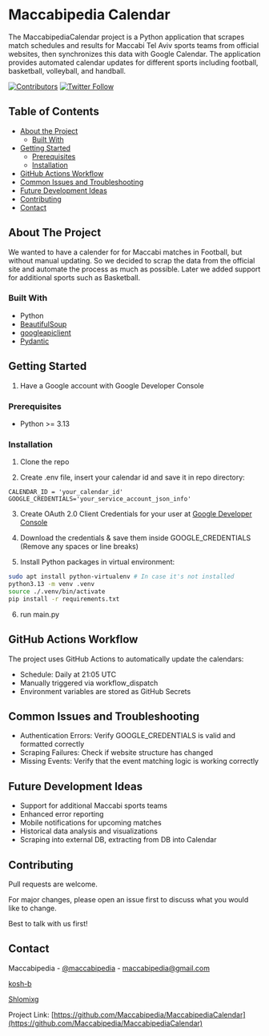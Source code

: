 # Maccabipedia Calendar
The MaccabipediaCalendar project is a Python application that scrapes match schedules and results for Maccabi Tel Aviv sports teams from official websites, then synchronizes this data with Google Calendar. The application provides automated calendar updates for different sports including football, basketball, volleyball, and handball.


<!-- PROJECT SHIELDS -->
<!--
*** I'm using markdown "reference style" links for readability.
*** Reference links are enclosed in brackets [ ] instead of parentheses ( ).
*** See the bottom of this document for the declaration of the reference variables
*** for contributors-url, forks-url, etc. This is an optional, concise syntax you may use.
*** https://www.markdownguide.org/basic-syntax/#reference-style-links
-->
[![Contributors][contributors-shield]][contributors-url]
[![Twitter Follow][follow-shield]][follow-url]


## Table of Contents

* [About the Project](#about-the-project)
  * [Built With](#built-with)
* [Getting Started](#getting-started)
  * [Prerequisites](#prerequisites)
  * [Installation](#installation)
* [GitHub Actions Workflow](#github-actions-workflow)
* [Common Issues and Troubleshooting](#common-issues-and-troubleshooting)
* [Future Development Ideas](#future-development-ideas)
* [Contributing](#contributing)
* [Contact](#contact)


## About The Project

We wanted to have a calender for for Maccabi matches in Football, but without manual updating.
So we decided to scrap the data from the official site and automate the process as much as possible.
Later we added support for additional sports such as Basketball.

### Built With
* Python
* [BeautifulSoup](https://www.crummy.com/software/BeautifulSoup/)
* [googleapiclient](https://github.com/googleapis/google-api-python-client)
* [Pydantic](https://docs.pydantic.dev/latest/)


## Getting Started

1. Have a Google account with Google Developer Console

### Prerequisites

* Python >= 3.13

### Installation

1. Clone the repo

2. Create .env file, insert your calendar id and save it in repo directory:
```env
CALENDAR_ID = 'your_calendar_id'
GOOGLE_CREDENTIALS='your_service_account_json_info'
```

3. Create OAuth 2.0 Client Credentials for your user at [Google Developer Console](https://console.developers.google.com/)

4. Download the credentials & save them inside GOOGLE_CREDENTIALS (Remove any spaces or line breaks)

5. Install Python packages in virtual environment:
```bash
sudo apt install python-virtualenv # In case it's not installed
python3.13 -m venv .venv
source ./.venv/bin/activate
pip install -r requirements.txt
```

6. run main.py


## GitHub Actions Workflow
The project uses GitHub Actions to automatically update the calendars:

- Schedule: Daily at 21:05 UTC
- Manually triggered via workflow_dispatch
- Environment variables are stored as GitHub Secrets


## Common Issues and Troubleshooting
- Authentication Errors: Verify GOOGLE_CREDENTIALS is valid and formatted correctly
- Scraping Failures: Check if website structure has changed
- Missing Events: Verify that the event matching logic is working correctly


## Future Development Ideas
- Support for additional Maccabi sports teams
- Enhanced error reporting
- Mobile notifications for upcoming matches
- Historical data analysis and visualizations
- Scraping into external DB, extracting from DB into Calendar


## Contributing

Pull requests are welcome.

For major changes, please open an issue first to discuss what you would like to change.

Best to talk with us first!


<!-- LICENSE
## License

Distributed under the MIT License. See `LICENSE` for more information.
 -->


## Contact

Maccabipedia - [@maccabipedia](https://twitter.com/maccabipedia) - maccabipedia@gmail.com

[kosh-b](https://github.com/kosh-b)

[Shlomixg](https://github.com/Shlomixg)

Project Link: [https://github.com/Maccabipedia/MaccabipediaCalendar](https://github.com/Maccabipedia/MaccabipediaCalendar)


<!-- MARKDOWN LINKS & IMAGES -->
[contributors-shield]: https://img.shields.io/github/contributors/Maccabipedia/MaccabipediaCalendar.svg?style=flat-square
[contributors-url]: https://github.com/Maccabipedia/MaccabipediaCalendar/graphs/contributors
[follow-shield]: https://img.shields.io/twitter/follow/maccabipedia?color=%23ffdd00&style=flat-square
[follow-url]: https://twitter.com/intent/follow?screen_name=maccabipedia
